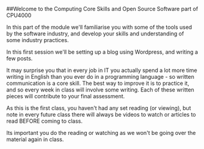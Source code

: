 ##Welcome to the Computing Core Skills and Open Source Software part of CPU4000

In this part of the module we'll familiarise you with some of the tools used by the software industry, and develop your skills and understanding of some industry practices.

In this first session we'll be setting up a blog using Wordpress, and writing a few posts.

It may surprise you that in every job in IT you actually spend a lot more time writing in English than you ever do in a programming language - so written communication is a core skill. The best way to improve it is to practice it, and so every week in class will involve some writing. Each of these written pieces will contribute to your final assessment.

As this is the first class, you haven't had any set reading (or viewing), but note in every future class there will always be videos to watch or articles to read BEFORE coming to class.

Its important you do the reading or watching as we won't be going over the material again in class.
